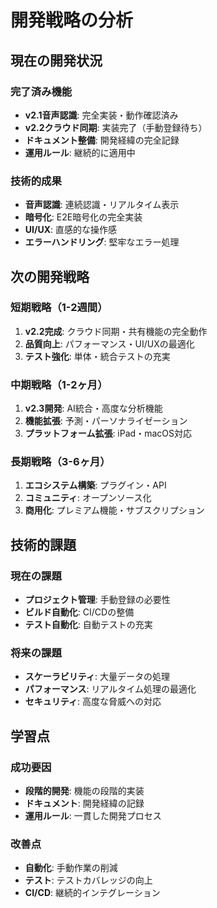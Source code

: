 # 開発戦略の分析

## 現在の開発状況

### 完了済み機能
- **v2.1音声認識**: 完全実装・動作確認済み
- **v2.2クラウド同期**: 実装完了（手動登録待ち）
- **ドキュメント整備**: 開発経緯の完全記録
- **運用ルール**: 継続的に適用中

### 技術的成果
- **音声認識**: 連続認識・リアルタイム表示
- **暗号化**: E2E暗号化の完全実装
- **UI/UX**: 直感的な操作感
- **エラーハンドリング**: 堅牢なエラー処理

## 次の開発戦略

### 短期戦略（1-2週間）
1. **v2.2完成**: クラウド同期・共有機能の完全動作
2. **品質向上**: パフォーマンス・UI/UXの最適化
3. **テスト強化**: 単体・統合テストの充実

### 中期戦略（1-2ヶ月）
1. **v2.3開発**: AI統合・高度な分析機能
2. **機能拡張**: 予測・パーソナライゼーション
3. **プラットフォーム拡張**: iPad・macOS対応

### 長期戦略（3-6ヶ月）
1. **エコシステム構築**: プラグイン・API
2. **コミュニティ**: オープンソース化
3. **商用化**: プレミアム機能・サブスクリプション

## 技術的課題

### 現在の課題
- **プロジェクト管理**: 手動登録の必要性
- **ビルド自動化**: CI/CDの整備
- **テスト自動化**: 自動テストの充実

### 将来の課題
- **スケーラビリティ**: 大量データの処理
- **パフォーマンス**: リアルタイム処理の最適化
- **セキュリティ**: 高度な脅威への対応

## 学習点

### 成功要因
- **段階的開発**: 機能の段階的実装
- **ドキュメント**: 開発経緯の記録
- **運用ルール**: 一貫した開発プロセス

### 改善点
- **自動化**: 手動作業の削減
- **テスト**: テストカバレッジの向上
- **CI/CD**: 継続的インテグレーション
